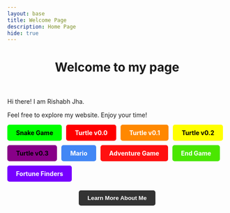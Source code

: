 ```yaml
---
layout: base
title: Welcome Page 
description: Home Page
hide: true
---
```


<h1 align="center">Welcome to my page</h1>
<br><br>
Hi there! I am Rishabh Jha. <br/> 
<p>Feel free to explore my website. Enjoy your time!</p>

<div style="display: flex; flex-wrap: wrap; gap: 10px;">
    <a href="/student_2025/snake" style="text-decoration: none;">
        <div style="background-color: #00FF00; color: black; padding: 10px 20px; border-radius: 5px; font-weight: bold; cursor: pointer;">
            Snake Game
        </div>
    </a>
    <a href="/student_2025/rpg/" style="text-decoration: none;">
        <div style="background-color: #FF0000; color: white; padding: 10px 20px; border-radius: 5px; font-weight: bold; cursor: pointer;">
            Turtle v0.0
        </div>
    </a>
    <a href="/student_2025/rpg/" style="text-decoration: none;">
        <div style="background-color: #FF8800; color: white; padding: 10px 20px; border-radius: 5px; font-weight: bold; cursor: pointer;">
            Turtle v0.1
        </div>
    </a>
    <a href="/student_2025/rpg/" style="text-decoration: none;">
        <div style="background-color: #FFFF00; color: black; padding: 10px 20px; border-radius: 5px; font-weight: bold; cursor: pointer;">
            Turtle v0.2
        </div>
    </a>
    <a href="/student_2025/rpg/" style="text-decoration: none;">
        <div style="background-color: #880088; color: black; padding: 10px 20px; border-radius: 5px; font-weight: bold; cursor: pointer;">
            Turtle v0.3
        </div>
    </a>
    <a href="/student_2025/game/" style="text-decoration: none;">
        <div style="background-color: #4287f5; color: white; padding: 10px 20px; border-radius: 5px; font-weight: bold; cursor: pointer;">
            Mario
        </div>
    </a>
    <a href="/student_2025/gamify/adventureGame" style="text-decoration: none;">
        <div style="background-color: rgb(255, 16, 16); color: white; padding: 10px 20px; border-radius: 5px; font-weight: bold; cursor: pointer;">
            Adventure Game
        </div>
    </a>
    <a href="/student_2025/gamify/end" style="text-decoration: none;">
        <div style="background-color: rgb(74, 231, 1); color: white; padding: 10px 20px; border-radius: 5px; font-weight: bold; cursor: pointer;">
            End Game
        </div>
    </a>
    <a href="/student_2025/gamify/fortuneFinders" style="text-decoration: none;">
        <div style="background-color: rgb(119, 0, 255); color: white; padding: 10px 20px; border-radius: 5px; font-weight: bold; cursor: pointer;">
            Fortune Finders
        </div>
    </a>
</div>

<!-- Learn More About Me -->
<div align="center" style="margin-top: 20px;">
    <button onclick="window.location.href='/student_2025/about'" 
        style="background-color: #333; color: white; padding: 10px 20px; border: none; border-radius: 5px; font-weight: bold; cursor: pointer;">
        Learn More About Me
    </button>
</div>
